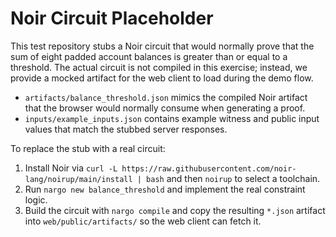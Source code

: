 # Noir Circuit Placeholder

This test repository stubs a Noir circuit that would normally prove that the sum of eight padded account balances is greater than or equal to a threshold. The actual circuit is not compiled in this exercise; instead, we provide a mocked artifact for the web client to load during the demo flow.

- `artifacts/balance_threshold.json` mimics the compiled Noir artifact that the browser would normally consume when generating a proof.
- `inputs/example_inputs.json` contains example witness and public input values that match the stubbed server responses.

To replace the stub with a real circuit:

1. Install Noir via `curl -L https://raw.githubusercontent.com/noir-lang/noirup/main/install | bash` and then `noirup` to select a toolchain.
2. Run `nargo new balance_threshold` and implement the real constraint logic.
3. Build the circuit with `nargo compile` and copy the resulting `*.json` artifact into `web/public/artifacts/` so the web client can fetch it.

